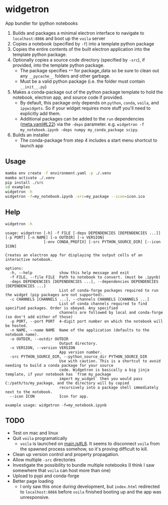 # widgetron
App bundler for ipython notebooks

1. Builds and packages a minimal electron interface to navigate to `localhost:8866` and boot up the `voila` server
2. Copies a notebook (specified by `-f`) into a template python package
3. Copies the entire contents of the built electron application into the template python package.
4. Optionally copies a source code directory (specified by `-src`), if provided, into the template python package.
   - The package specifies `**` for package_data so be sure to clean out any `__pycache__` folders and other garbage.
   - Must be a valid python package (i.e. the folder must contain `__init__.py`)
4. Makes a conda-package out of the python package template to hold the notebook, electron app, and source code if provided.
   - By default, this package only depends on `python`, `conda`, `voila`, and `ipywidgets`. So if your widget requires more stuff you'll need to explicitly add them.
   - Additional packages can be added to the `run` dependencies ([meta.yaml#L22](https://github.com/JoelStansbury/widgetron/blob/main/src/widgetron/templates/recipe/meta.yaml#L22)) via the `-deps` parameter. e.g. `widgetron -f my_notebook.ipynb -deps numpy my_conda_package scipy`.
5. Builds an installer
   - The conda-package from step 4 includes a start menu shortcut to launch app

## Usage
```bash
mamba env create -f environment.yaml -p ./.venv
mamba activate ./.venv
pip install ./src
cd examples
widgetron -h
widgetron -f=my_notebook.ipynb -src=my_package --icon=icon.ico
```

## Help
```bash
widgetron -h
```
```
usage: widgetron [-h] -f FILE [-deps DEPENDENCIES [DEPENDENCIES ...]] [-p PORT] [-n NAME] [-o OUTDIR] [-v VERSION]
                 [-env CONDA_PREFIX] [-src PYTHON_SOURCE_DIR] [--icon ICON]

Creates an electron app for displaying the output cells of an interactive notebook.

options:
  -h, --help            show this help message and exit
  -f FILE, --file FILE  Path to notebook to convert. (must be .ipynb)
  -deps DEPENDENCIES [DEPENDENCIES ...], --dependencies DEPENDENCIES [DEPENDENCIES ...]
                        List of conda-forge packages required to run the widget (pip packages are not supported).
  -c CHANNELS [CHANNELS ...], --channels CHANNELS [CHANNELS ...]
                        List of conda channels required to find specified packages. Order is obeyed. Any specified
                        channels are followed by local and conda-forge (so don't add either of those)
  -p PORT, --port PORT  4-digit port number on which the notebook will be hosted.
  -n NAME, --name NAME  Name of the application (defaults to the notebook name).
  -o OUTDIR, --outdir OUTDIR
                        Output directory.
  -v VERSION, --version VERSION
                        App version number.
  -src PYTHON_SOURCE_DIR, --python_source_dir PYTHON_SOURCE_DIR
                        Use with caution. This is a shortcut to avoid needing to build a conda package for your source
                        code. Widgetron is basically a big jinja template, if your notebook has `from my_package
                        import my_widget` then you would pass C:/path/to/my_package, and the directory will by copied
                        recursively into a package shell immediately next to the notebook.
  --icon ICON           Icon for app.

example usage: widgetron -f=my_notebook.ipynb
```

## TODO
- Test on mac and linux
- Quit `voila` programatically
  - `voila` is launched on [main.js#L8](https://github.com/JoelStansbury/widgetron/blob/main/src/widgetron/templates/electron/main.js#L8). It seems to disconnect `voila` from the spawned process somehow, so it's proving difficult to kill.
- Clean up version control and property propagation.
- Allow multiple `-src` directories
- Investigate the possibility to bundle multiple notebooks (I think I saw somewhere that `voila` can host more than one)
- Upload to pypi and conda-forge
- Better page loading
  - I only saw this once during development, but `index.html` redirected to `localhost:8866` before `voila` finished booting up and the app was unresponsive.
